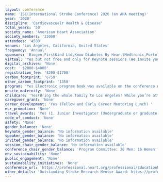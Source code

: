 ```yaml
---
layout: conference 
name: 'ISC(International Stroke Conference) 2020 (an AHA meeting)'
year: '2020'
discipline: 'Cardiovascualr Health & Disease'
total_years: '50'
society_name: 'American Heart Association'
society_members: '33000'
attendees: '4500'
venues: 'Los Angeles, California, United States'
frequency: 'Annual'
sponsors: 'Biogen,FirstKind Ltd,Know Diabetes By Hear,tMedtronic,Portola Pharmaceuticals,Shirley Ryan AbilityLab,Syntheon,Tele,Specialists LLC,Viz,Wolters Kluwer,Cerenovus,Chiesi,Integra,Medtronic.'
virtual: 'Yes but not free and only for Keynote sessions (We invite you to participate in the most dynamic and interactive international cerebrovascular and stroke scientific sessions. Cutting-edge thought-leaders, innovators, researchers and clinical practitioners specializing in stroke will gather for three and a half inspiring days in Los Angeles. As an online attendee you can participate in the Q & A discussions as well as choose to view sessions based on your schedule up to a week after the conference. Now you can attend and enhance your learning without leaving your desk!) Key sessions* will be live streamed; 3.5 days of interactive programming! Benefits of Livestreaming: Chat amongst other online attendees in real time.     Engage in key sessions and submit your questions o the presenters just as if you were sitting in the session room.     Access sessions that work for your schedule.     Stream sessions from any devices while on the go. '
digital_archives: 'None'
cost: ' $2000-$4000'
registration_fee: '$200-$1700'
carbon_footprint: '6750'
other_carbon_footprint: '1350'
program: 'Yes Electronic program book was available on the conference website both as .pdf file and an online planner.'
onsite_maternity: 'None'
childcare: 'Yes(Bring the whole family to Los Angeles! While you’re attending cutting-edge sessions, your children can enjoy a full day of age-appropriate activities and fun, including arts and crafts projects, active games, and an evening entertainment program! The program is available for children ages 6 months-12 years. The AHA has partnered with ACCENT on Children’s Arrangements, Inc., a national company specializing in children’s activities, to bring you and your family a safe, nurturing and educational environment available throughout the duration of ISC 2020 and the pre-conference symposia.)'
caregiver_grant: 'None'
career_development: 'Yes (Fellow and Early Career Mentoring Lunch) '
ecr_promotion: 'None'
travel_awards: 'Yes (1. Junior Investigator (Undergraduate or graduate trainee or Medical Resident: Travel Grants for ISC(https://professional.heart.org/idc/groups/ahamah-public/@wcm/@sop/@scon/documents/downloadable/ucm_441075.pdf))'
code_of_conduct: 'None'
safety: 'None'
gender_balance: 'None'
keynote_gender_balance: 'No information available'
speaker_gender_balance: 'No information available'
invited_gender_balance: 'No information available'
session_chair_gender_balance: 'No information available'
conference_chair_gender_balance: 'Program Committee: 20 Men: 16 Women'
env_sustainability: 'None'
public_engagement: 'None'
sustainability_initiatives: 'None'
conference_url: 'https://professional.heart.org/professional/EducationMeetings/MeetingsLiveCME/InternationalStrokeConference/UCM_316936_Registration-International-Stroke-Conference.jsp'
other_details: 'Outstanding Stroke Research Mentor Award: https://professional.heart.org/idc/groups/ahamah-public/@wcm/@sop/@scon/documents/downloadable/ucm_495271.pdf'
---
```

